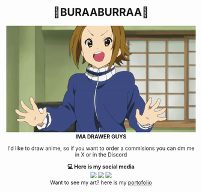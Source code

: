<h1 align='center'>
  🍍BURAABURRAA🍍
</h1>

<div align="center"><img src="images/Ritsu.gif" alt="YOKOSOWAGAIGITUHABUUE">
</div>

<div align="center"><strong>IMA DRAWER GUYS</strong></div>


<p align="center">I'd like to draw anime, so if you want to order a commisions you can dm me in X or in the Discord

<div align="center"><strong>💻 Here is my social media</strong></div>

<div align="center"><a href="https://web.facebook.com/raruraru.eri"><img src="https://img.shields.io/badge/Facebook-1877F2?style=for-the-badge&logo=facebook&logoColor=whit" /></a> <a href="https://x.com/ShouAmeee"><img src="https://img.shields.io/badge/X-000000?style=for-the-badge&logo=x&logoColor=white" /></a> <a href="https://discordapp.com/users/1015292548757078056"><img src="https://img.shields.io/badge/Discord-%235865F2.svg?style=for-the-badge&logo=discord&logoColor=white" /></a></div>

<div align="center">Want to see my art? here is my <a href="https://x.com/ShouAmeee">portofolio</a>
</div>
    <p align="center"></p>